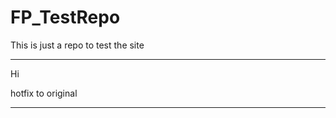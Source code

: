 FP_TestRepo
===========

This is just a repo to test the site

__________
Hi

hotfix to original
__________
